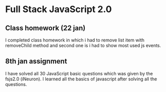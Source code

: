 # Full Stack JavaScript 2.0

## Class homework (22 jan)

I completed class homework in which i had to remove list item with removeChild method and second one is i had to show most used js events.

## 8th jan assignment

I have solved all 30 JavaScript basic questions which was given by the fsjs2.0 (iNeuron). I learned all the basics of javascript after solving all the questions.
